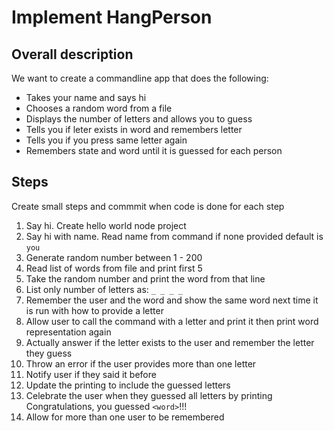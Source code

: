 # Implement HangPerson

## Overall description

We want to create a commandline app that does the following:

- Takes your name and says hi
- Chooses a random word from a file
- Displays the number of letters and allows you to guess
- Tells you if leter exists in word and remembers letter
- Tells you if you press same letter again
- Remembers state and word until it is guessed for each person

## Steps

Create small steps and commmit when code is done for each step

1. Say hi. Create hello world node project
2. Say hi with name. Read name from command if none provided default is `you`
3. Generate random number between 1 - 200
4. Read list of words from file and print first 5
5. Take the random number and print the word from that line
6. List only number of letters as: `_ _ _ _`
7. Remember the user and the word and show the same word next time it is run with how to provide a letter
8. Allow user to call the command with a letter and print it then print word representation again
9. Actually answer if the letter exists to the user and remember the letter they guess
10. Throw an error if the user provides more than one letter
11. Notify user if they said it before
12. Update the printing to include the guessed letters
13. Celebrate the user when they guessed all letters by printing Congratulations, you guessed `<word>`!!!
14. Allow for more than one user to be remembered
